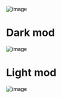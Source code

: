 
![image](https://user-images.githubusercontent.com/58724276/199065927-22ad389e-737e-4548-818c-006ac61d73f2.png)

# Dark mod
![image](https://user-images.githubusercontent.com/58724276/199066008-eca17f9c-7196-48b5-be1d-ca91350f4872.png)


# Light mod
![image](https://user-images.githubusercontent.com/58724276/199066204-54c5a96a-647c-4cb4-a7d7-262055910fcf.png)


